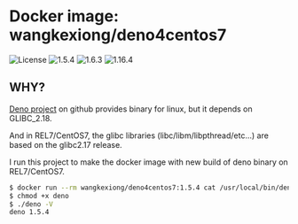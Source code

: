 # Docker image: wangkexiong/deno4centos7

![License](https://img.shields.io/github/license/wangkexiong003/build-docker)
![1.5.4](https://img.shields.io/docker/v/wangkexiong/deno4centos7/1.5.4?style=social)
![1.6.3](https://img.shields.io/docker/v/wangkexiong/deno4centos7/1.6.3?style=social)
![1.16.4](https://img.shields.io/docker/v/wangkexiong/deno4centos7/1.16.4?style=social)

## WHY?
[Deno project][] on github provides binary for linux, but it depends on GLIBC_2.18.

And in REL7/CentOS7, the glibc libraries (libc/libm/libpthread/etc...) are based on the glibc2.17 release.

I run this project to make the docker image with new build of deno binary on REL7/CentOS7.

```bash
$ docker run --rm wangkexiong/deno4centos7:1.5.4 cat /usr/local/bin/deno > deno
$ chmod +x deno
$ ./deno -V
deno 1.5.4
```


[Deno project]: https://github.com/denoland/deno
